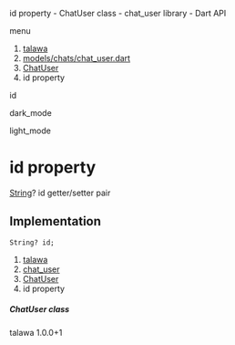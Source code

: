 




id property - ChatUser class - chat\_user library - Dart API







menu

1. [talawa](../../index.html)
2. [models/chats/chat\_user.dart](../../file-___home_harshil_Desktop_open-source_palisadoes_talawa_lib_models_chats_chat_user/)
3. [ChatUser](../../file-___home_harshil_Desktop_open-source_palisadoes_talawa_lib_models_chats_chat_user/ChatUser-class.html)
4. id property

id


dark\_mode

light\_mode




# id property


[String](https://api.flutter.dev/flutter/dart-core/String-class.html)?
id
getter/setter pair

## Implementation

```
String? id;
```

 


1. [talawa](../../index.html)
2. [chat\_user](../../file-___home_harshil_Desktop_open-source_palisadoes_talawa_lib_models_chats_chat_user/)
3. [ChatUser](../../file-___home_harshil_Desktop_open-source_palisadoes_talawa_lib_models_chats_chat_user/ChatUser-class.html)
4. id property

##### ChatUser class





talawa
1.0.0+1






